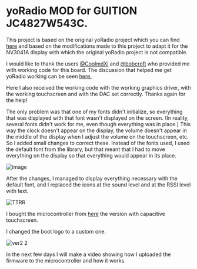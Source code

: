 # yoRadio MOD for GUITION JC4827W543C.

This project is based on the original yoRadio project which you can find [here](https://github.com/e2002/yoradio) and based on the modifications made to this project to adapt it for the NV3041A display with which the original yoRadio project is not compatible.

I would like to thank the users [@CoolmdXi](https://github.com/CoolmdXi) and [@bobcroft](https://github.com/bobcroft)
who provided me with working code for this board.
The discussion that helped me get yoRadio working can be seen [here.](https://github.com/e2002/yoradio/issues/105)

Here I also received the working code with the working graphics driver, with the working touchscreen and with the DAC set correctly.
Thanks again for the help!

The only problem was that one of my fonts didn't initialize, so everything that was displayed with that font wasn't displayed on the screen. (In reality, several fonts didn't work for me, even though everything was in place.)
This way the clock doesn't appear on the display, the volume doesn't appear in the middle of the display when I adjust the volume on the touchscreen, etc.
So I added small changes to correct these.
Instead of the fonts used, I used the default font from the library, but that meant that I had to move everything on the display so that everything would appear in its place.

![image](https://github.com/user-attachments/assets/33d490fb-beec-4558-ac61-773df08958cb)

After the changes, I managed to display everything necessary with the default font, and I replaced the icons at the sound level and at the RSSI level with text.

![TTRR](https://github.com/user-attachments/assets/9dcf861a-cdf0-4b13-8958-604f3bdf259e)

I bought the microcontroller from [here](https://www.aliexpress.com/item/1005006729377800.html) the version with capacitive touchscreen.

I changed the boot logo to a custom one.

![ver2 2](https://github.com/user-attachments/assets/ea266052-0179-47a4-a38c-c418438a7dc8)

In the next few days I will make a video showing how I uploaded the firmware to the microcontroller and how it works.
